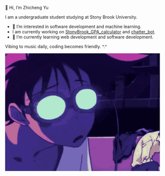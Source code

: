 👋 Hi, I’m Zhicheng Yu

I am a undergraduate student studying at Stony Brook University.
- 👀 I’m interested in software development and machine learning.
- I am currently working on [StonyBrook_GPA_calculator](https://github.com/Zhichengu1/StonyBrook_GPA_Calculator) and [chatter_bot](https://github.com/Zhichengu1/Little_ChatterBot).
- 🌱 I’m currently learning web development and software development.

Vibing to music daily, coding becomes friendly. ^.^

![%](https://github.com/Zhichengu1/Zhichengu1/blob/main/vibing-vibe.gif)
<!---
Zhichengu1/Zhichengu1 is a ✨ special ✨ repository because its `README.md` (this file) appears on your GitHub profile.
You can click the Preview link to take a look at your changes.
--->
